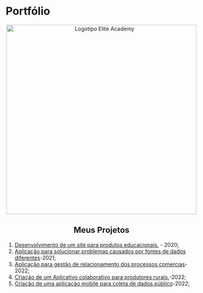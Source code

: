 # Portfólio 
<div align=center>
  <img src="https://user-images.githubusercontent.com/111800315/192199134-3d598ff3-1051-4019-bade-9736a048f8ad.png" width=500 alt="Logotipo Elite Academy" />
  <h2>Meus Projetos</h2>
    </div>


1) [Desenvolvimento de um site para produtos educacionais.](https://github.com/Ritas2022/Portfolio/tree/main/Referencia/Projeto1) - 2020;
2) [Aplicação para solucionar problemas causados por fontes de dados diferentes]()-2021;
3) [Aplicação para gestão de relacionamento dos processos comercias]()-2022;
4) [Criação de um Aplicativo colaborativo para produtores rurais.]()-2022;
5) [Criação de uma aplicação mobile para coleta de dados público]()-2022;
  </div>

 
